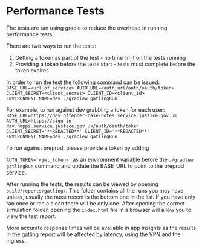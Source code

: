 # Performance Tests

The tests are ran using gradle to reduce the overhead in running performance tests.

There are two ways to run the tests:

1) Getting a token as part of the test - no time limit on the tests running
2) Providing a token before the tests start - tests must complete before the token expires

In order to run the test the following command can be issued:  
`BASE_URL=<url_of_service> AUTH_URL=<auth_url/auth/oauth/token> CLIENT_SECRET=<client_secret> CLIENT_ID=<client_id> ENVIRONMENT_NAME=dev ./gradlew gatlingRun`

For example, to run against dev grabbing a token for each user:
`BASE_URL=https://dev.offender-case-notes.service.justice.gov.uk AUTH_URL=https://sign-in-dev.hmpps.service.justice.gov.uk/auth/oauth/token CLIENT_SECRET='**REDACTED**' CLIENT_ID='**REDACTED**' ENVIRONMENT_NAME=dev ./gradlew gatlingRun`

To run against preprod, please provide a token by adding 

`AUTH_TOKEN='<jwt_token>'` as an environment variable before the `./gradlew gatlingRun` command and update the BASE_URL to point to the preprod service.

After running the tests, the results can be viewed by opening `build/reports/gatling/`. 
This folder contains all the runs you may have unless, usually the most recent is the bottom one in the list. If you have only ran once or ran a clean there will be only one.
After opening the correct simulation folder, opening the `index.html` file in a browser will allow you to view the test report.

More accurate response times will be available in app insights as the results in the gatling report will be affected by latency, using the VPN and the ingress.